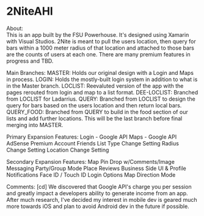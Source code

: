# 2NiteAHI
About:  
      This is an app built by the FSU Powerhouse.
      It's designed using Xamarin with Visual Studios.
      2Nite is meant to pull the users location, then query for bars within a 1000 meter radius of that location
        and attached to those bars are the counts of users at each one. 
      There are many premium features in progress and TBD.

Main Branches:
      MASTER:   Holds our original design with a Login and Maps in process.
      LOGIN:    Holds the mostly-built login system in addition to what is in the Master branch.
      LOCLIST:  Reevaluted version of the app with the pages rerouted from login and map to a list format.
      DEE-LOCLIST:  Branched from LOCLIST for Ladarrius.
      QUERY:    Branched from LOCLIST to design the query for bars based on the users location and then return local bars.
      QUERY_FOOD:   Branched from QUERY to build in the food section of our lists and add further locations. This will be the last branch before final merging into MASTER.

Primary Expansion Features:
      Login - Google API
      Maps - Google API
      AdSense
      Premium Account
      Friends List
      Type Change Setting
      Radius Change Setting
      Location Change Setting
             
 Secondary Expansion Features:
      Map Pin Drop w/Comments/Image
      Messaging
      Party/Group Mode
      Place Reviews
      Business Side UI & Profile
      Notifications
      Face ID / Touch ID Login Options
      Map Direction Mode
      
Comments:
  [cd] We discovered that Google API's charge you per session and greatly impact a developers ability to generate income from an app. After much research, I've decided my interest in mobile dev is geared much more towards iOS and plan to avoid Android dev in the future if possible. 
  
  
  
  
